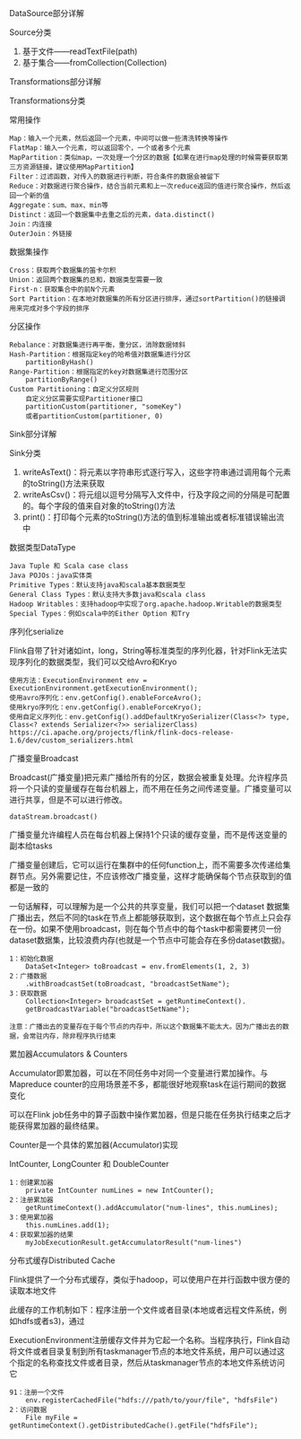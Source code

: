 DataSource部分详解

Source分类

1. 基于文件——readTextFile(path)
2. 基于集合——fromCollection(Collection)

Transformations部分详解

Transformations分类

常用操作

    Map：输入一个元素，然后返回一个元素，中间可以做一些清洗转换等操作
    FlatMap：输入一个元素，可以返回零个，一个或者多个元素
    MapPartition：类似map，一次处理一个分区的数据【如果在进行map处理的时候需要获取第三方资源链接，建议使用MapPartition】
    Filter：过滤函数，对传入的数据进行判断，符合条件的数据会被留下
    Reduce：对数据进行聚合操作，结合当前元素和上一次reduce返回的值进行聚合操作，然后返回一个新的值
    Aggregate：sum、max、min等
    Distinct：返回一个数据集中去重之后的元素，data.distinct()
    Join：内连接
    OuterJoin：外链接

数据集操作

    Cross：获取两个数据集的笛卡尔积
    Union：返回两个数据集的总和，数据类型需要一致
    First-n：获取集合中的前N个元素
    Sort Partition：在本地对数据集的所有分区进行排序，通过sortPartition()的链接调用来完成对多个字段的排序

分区操作

    Rebalance：对数据集进行再平衡，重分区，消除数据倾斜
    Hash-Partition：根据指定key的哈希值对数据集进行分区
    	partitionByHash()
    Range-Partition：根据指定的key对数据集进行范围分区
    	partitionByRange()
    Custom Partitioning：自定义分区规则
    	自定义分区需要实现Partitioner接口
    	partitionCustom(partitioner, "someKey")
    	或者partitionCustom(partitioner, 0)

Sink部分详解

Sink分类

1. writeAsText()：将元素以字符串形式逐行写入，这些字符串通过调用每个元素的toString()方法来获取
2. writeAsCsv()：将元组以逗号分隔写入文件中，行及字段之间的分隔是可配置的。每个字段的值来自对象的toString()方法
3. print()：打印每个元素的toString()方法的值到标准输出或者标准错误输出流中


数据类型DataType

    Java Tuple 和 Scala case class
    Java POJOs：java实体类
    Primitive Types：默认支持java和scala基本数据类型
    General Class Types：默认支持大多数java和scala class
    Hadoop Writables：支持hadoop中实现了org.apache.hadoop.Writable的数据类型
    Special Types：例如scala中的Either Option 和Try

序列化serialize

Flink自带了针对诸如int，long，String等标准类型的序列化器，针对Flink无法实现序列化的数据类型，我们可以交给Avro和Kryo

    使用方法：ExecutionEnvironment env = ExecutionEnvironment.getExecutionEnvironment();
    使用avro序列化：env.getConfig().enableForceAvro();
    使用kryo序列化：env.getConfig().enableForceKryo();
    使用自定义序列化：env.getConfig().addDefaultKryoSerializer(Class<?> type, Class<? extends Serializer<?>> serializerClass)
    https://ci.apache.org/projects/flink/flink-docs-release-1.6/dev/custom_serializers.html

广播变量Broadcast

Broadcast(广播变量)把元素广播给所有的分区，数据会被重复处理。允许程序员将一个只读的变量缓存在每台机器上，而不用在任务之间传递变量。广播变量可以进行共享，但是不可以进行修改。

    dataStream.broadcast()

广播变量允许编程人员在每台机器上保持1个只读的缓存变量，而不是传送变量的副本给tasks

广播变量创建后，它可以运行在集群中的任何function上，而不需要多次传递给集群节点。另外需要记住，不应该修改广播变量，这样才能确保每个节点获取到的值都是一致的

一句话解释，可以理解为是一个公共的共享变量，我们可以把一个dataset 数据集广播出去，然后不同的task在节点上都能够获取到，这个数据在每个节点上只会存在一份。如果不使用broadcast，则在每个节点中的每个task中都需要拷贝一份dataset数据集，比较浪费内存(也就是一个节点中可能会存在多份dataset数据)。

    1：初始化数据
    	DataSet<Integer> toBroadcast = env.fromElements(1, 2, 3)
    2：广播数据
    	.withBroadcastSet(toBroadcast, "broadcastSetName");
    3：获取数据
    	Collection<Integer> broadcastSet = getRuntimeContext().
    	getBroadcastVariable("broadcastSetName");
    
    注意：广播出去的变量存在于每个节点的内存中，所以这个数据集不能太大。因为广播出去的数据，会常驻内存，除非程序执行结束

累加器Accumulators & Counters

Accumulator即累加器，可以在不同任务中对同一个变量进行累加操作。与Mapreduce counter的应用场景差不多，都能很好地观察task在运行期间的数据变化

可以在Flink job任务中的算子函数中操作累加器，但是只能在任务执行结束之后才能获得累加器的最终结果。

Counter是一个具体的累加器(Accumulator)实现

IntCounter, LongCounter 和 DoubleCounter

    1：创建累加器
    	private IntCounter numLines = new IntCounter(); 
    2：注册累加器
    	getRuntimeContext().addAccumulator("num-lines", this.numLines);
    3：使用累加器
    	this.numLines.add(1); 
    4：获取累加器的结果
    	myJobExecutionResult.getAccumulatorResult("num-lines")

分布式缓存Distributed Cache

Flink提供了一个分布式缓存，类似于hadoop，可以使用户在并行函数中很方便的读取本地文件

此缓存的工作机制如下：程序注册一个文件或者目录(本地或者远程文件系统，例如hdfs或者s3)，通过

ExecutionEnvironment注册缓存文件并为它起一个名称。当程序执行，Flink自动将文件或者目录复制到所有taskmanager节点的本地文件系统，用户可以通过这个指定的名称查找文件或者目录，然后从taskmanager节点的本地文件系统访问它

    91：注册一个文件
    	env.registerCachedFile("hdfs:///path/to/your/file", "hdfsFile")  
    2：访问数据
    	File myFile = getRuntimeContext().getDistributedCache().getFile("hdfsFile");


